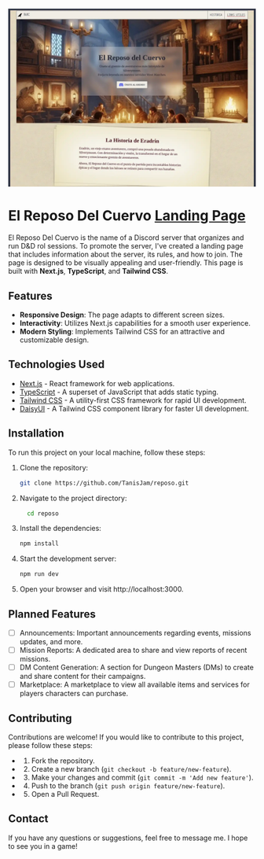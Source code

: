 ![landing page](/public/assets/screenshot.webp)

# El Reposo Del Cuervo [Landing Page](https://elreposodelcuervo.mnr.ar/)

El Reposo Del Cuervo is the name of a Discord server that organizes and run D&D rol sessions. To promote the server, I've created a landing page that includes information about the server, its rules, and how to join. The page is designed to be visually appealing and user-friendly.
This page is built with **Next.js**, **TypeScript**, and **Tailwind CSS**.

## Features

- **Responsive Design**: The page adapts to different screen sizes.
- **Interactivity**: Utilizes Next.js capabilities for a smooth user experience.
- **Modern Styling**: Implements Tailwind CSS for an attractive and customizable design.

## Technologies Used

- [Next.js](https://nextjs.org/) - React framework for web applications.
- [TypeScript](https://www.typescriptlang.org/) - A superset of JavaScript that adds static typing.
- [Tailwind CSS](https://tailwindcss.com/) - A utility-first CSS framework for rapid UI development.
- [DaisyUI](https://daisyui.com/) - A Tailwind CSS component library for faster UI development.

## Installation

To run this project on your local machine, follow these steps:

1. Clone the repository:

   ```bash
   git clone https://github.com/TanisJam/reposo.git
   ```

2. Navigate to the project directory:

   ```bash
     cd reposo
   ```

3. Install the dependencies:

   ```bash
   npm install
   ```

4. Start the development server:

   ```bash
   npm run dev
   ```

5. Open your browser and visit http://localhost:3000.

## Planned Features

- [ ] Announcements: Important announcements regarding events, missions updates, and more.
- [ ] Mission Reports: A dedicated area to share and view reports of recent missions.
- [ ] DM Content Generation: A section for Dungeon Masters (DMs) to create and share content for their campaigns.
- [ ] Marketplace: A marketplace to view all available items and services for players characters can purchase.

## Contributing

Contributions are welcome! If you would like to contribute to this project, please follow these steps:

- 1. Fork the repository.
- 2. Create a new branch (`git checkout -b feature/new-feature`).
- 3. Make your changes and commit (`git commit -m 'Add new feature'`).
- 4. Push to the branch (`git push origin feature/new-feature`).
- 5. Open a Pull Request.

## Contact

If you have any questions or suggestions, feel free to message me.
I hope to see you in a game!
